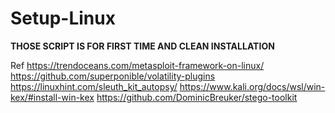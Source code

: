 # Setup-Linux

**THOSE SCRIPT IS FOR FIRST TIME AND CLEAN INSTALLATION**

Ref
https://trendoceans.com/metasploit-framework-on-linux/
https://github.com/superponible/volatility-plugins
https://linuxhint.com/sleuth_kit_autopsy/
https://www.kali.org/docs/wsl/win-kex/#install-win-kex
https://github.com/DominicBreuker/stego-toolkit
